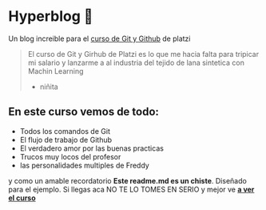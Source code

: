 # Hyperblog 💚
Un blog increible para el [curso de Git y Github](https://platzi.com/cursos/git-github/ "curso de Git y Github") de platzi
 > El curso de Git y Girhub de Platzi es lo que me hacia falta para tripicar mi salario y lanzarme a al industria del tejido de lana sintetica con Machin Learning
 > - niñita

## En este curso vemos de todo: 
* Todos los comandos de Git
* El flujo de trabajo de Github
* El verdadero amor por las buenas practicas
* Trucos muy locos del profesor
* las personalidades multiples de Freddy

y como un amable recordatorio **Este readme.md es un chiste**. Diseñado para el ejemplo. Si llegas aca 	NO TE LO TOMES EN SERIO y mejor ve [**a ver el curso** ](https://platzi.com/cursos/git-github/ "a ver el curso ")